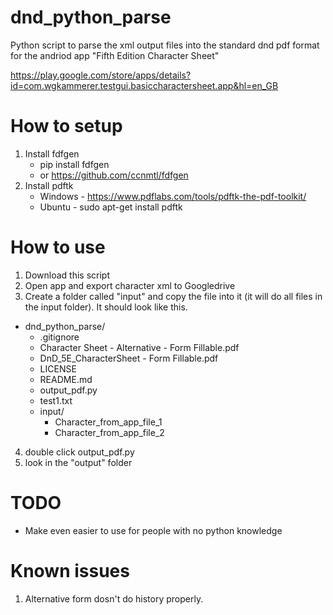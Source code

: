 # dnd_python_parse

Python script to parse the xml output files into the standard dnd pdf format for the andriod app "Fifth Edition Character Sheet"

https://play.google.com/store/apps/details?id=com.wgkammerer.testgui.basiccharactersheet.app&hl=en_GB

# How to setup

 1. Install fdfgen
    - pip install fdfgen
    - or https://github.com/ccnmtl/fdfgen
 2. Install pdftk
    - Windows - https://www.pdflabs.com/tools/pdftk-the-pdf-toolkit/
    - Ubuntu  - sudo apt-get install pdftk

# How to use

 1. Download this script
 2. Open app and export character xml to Googledrive
 3. Create a folder called "input" and copy the file into it (it will do all files in the input folder). It should look like this.
 
 
 * dnd_python_parse/
    * .gitignore
    * Character Sheet - Alternative - Form Fillable.pdf
    * DnD_5E_CharacterSheet - Form Fillable.pdf
    * LICENSE
    * README.md
    * output_pdf.py
    * test1.txt
    * input/
        * Character_from_app_file_1
        * Character_from_app_file_2
        
 
 
 4. double click output_pdf.py
 5. look in the "output" folder

# TODO

* Make even easier to use for people with no python knowledge

# Known issues

 1. Alternative form dosn't do history properly. 
